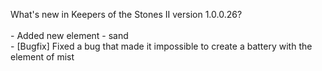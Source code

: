 What's new in Keepers of the Stones II version 1.0.0.26?<br />
<br />- Added new element - sand
<br />- [Bugfix] Fixed a bug that made it impossible to create a battery with the element of mist